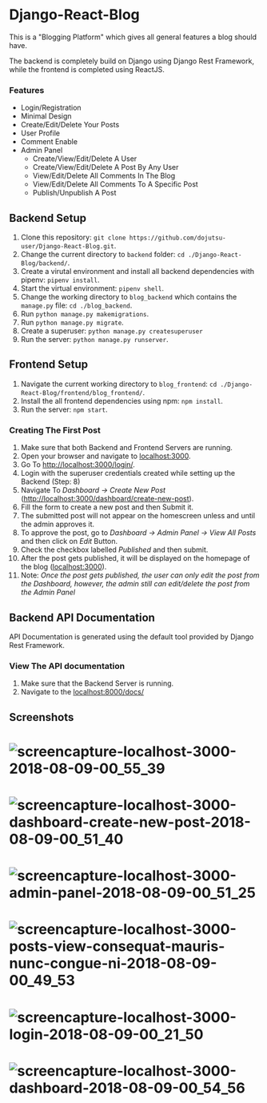 # Django-React-Blog
This is a "Blogging Platform" which gives all general features a blog should have.

The backend is completely build on Django using Django Rest Framework, while the frontend is completed using ReactJS.
### Features
* Login/Registration
* Minimal Design
* Create/Edit/Delete Your Posts
* User Profile
* Comment Enable
* Admin Panel
	* Create/View/Edit/Delete A User
	* Create/View/Edit/Delete A Post By Any User
	* View/Edit/Delete All Comments In The Blog
	* View/Edit/Delete All Comments To A Specific Post
	* Publish/Unpublish A Post

## Backend Setup
1. Clone this repository: `git clone https://github.com/dojutsu-user/Django-React-Blog.git`.
2. Change the current directory to `backend` folder: `cd ./Django-React-Blog/backend/`.
3. Create a virutal environment and install all backend dependencies with pipenv: `pipenv install`.
4. Start the virtual environment: `pipenv shell`.
5. Change the working directory to `blog_backend` which contains the `manage.py` file: `cd ./blog_backend`.
6. Run `python manage.py makemigrations`.
7. Run `python manage.py migrate`.
8. Create a superuser: `python manage.py createsuperuser`
9. Run the server: `python manage.py runserver`.

## Frontend Setup
1. Navigate the current working directory to `blog_frontend`: `cd ./Django-React-Blog/frontend/blog_frontend/`.
2.  Install the all frontend dependencies using npm: `npm install`.
3.  Run the server: `npm start`.

### Creating The First Post
1. Make sure that both Backend and Frontend Servers are running.
2. Open your browser and navigate to [localhost:3000](localhost:3000).
3. Go To [http://localhost:3000/login/](http://localhost:3000/login/).
4. Login with the superuser credentials created while setting up the Backend (Step: 8)
5. Navigate To *Dashboard -> Create New Post* ([http://localhost:3000/dashboard/create-new-post](http://localhost:3000/dashboard/create-new-post)).
6. Fill the form to create a new post and then Submit it.
7. The submitted post will not appear on the homescreen unless and until the admin approves it.
8. To approve the post, go to *Dashboard -> Admin Panel -> View All Posts* and then click on *Edit* Button.
9. Check the checkbox labelled *Published* and then submit.
10. After the post gets published, it will be displayed on the homepage of the blog ([localhost:3000](localhost:3000)).
11. Note: *Once the post gets published, the user can only edit the post from the Dashboard, however, the admin still can edit/delete the post from the Admin Panel*

## Backend API Documentation
API Documentation is generated using the default tool provided by Django Rest Framework.

### View The API documentation
1. Make sure that the Backend Server is running.
2. Navigate to the [localhost:8000/docs/](localhost:8000/docs/)

## Screenshots
![screencapture-localhost-3000-2018-08-09-00_55_39](https://user-images.githubusercontent.com/29149191/43859744-2d0d54d6-9b6f-11e8-9bc9-c9f3a81c66af.png)
=
![screencapture-localhost-3000-dashboard-create-new-post-2018-08-09-00_51_40](https://user-images.githubusercontent.com/29149191/43859585-ac2a47b6-9b6e-11e8-8ec3-86aaa4d51bfe.png)
=

![screencapture-localhost-3000-admin-panel-2018-08-09-00_51_25](https://user-images.githubusercontent.com/29149191/43859586-ac6b43ce-9b6e-11e8-993d-1f6c0b29ef2a.png)
=
![screencapture-localhost-3000-posts-view-consequat-mauris-nunc-congue-ni-2018-08-09-00_49_53](https://user-images.githubusercontent.com/29149191/43859587-acacdbfe-9b6e-11e8-8d99-835f4e18dfbc.png)
=
![screencapture-localhost-3000-login-2018-08-09-00_21_50](https://user-images.githubusercontent.com/29149191/43859588-aced0602-9b6e-11e8-9b6a-317ac39cf0ff.png)
=
![screencapture-localhost-3000-dashboard-2018-08-09-00_54_56](https://user-images.githubusercontent.com/29149191/43859745-2d61b030-9b6f-11e8-9c49-90e08c054647.png)
=
